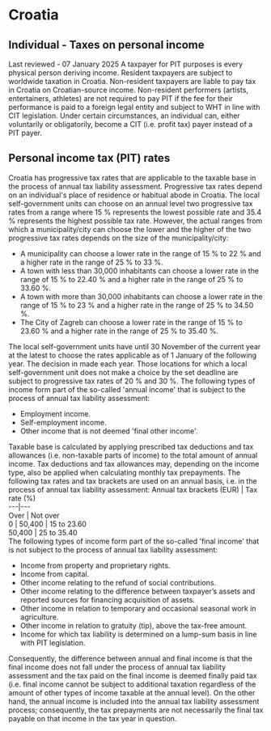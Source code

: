 # Croatia
## Individual - Taxes on personal income
Last reviewed - 07 January 2025
A taxpayer for PIT purposes is every physical person deriving income.
Resident taxpayers are subject to worldwide taxation in Croatia. Non-resident taxpayers are liable to pay tax in Croatia on Croatian-source income. Non-resident performers (artists, entertainers, athletes) are not required to pay PIT if the fee for their performance is paid to a foreign legal entity and subject to WHT in line with CIT legislation.
Under certain circumstances, an individual can, either voluntarily or obligatorily, become a CIT (i.e. profit tax) payer instead of a PIT payer.
## Personal income tax (PIT) rates
Croatia has progressive tax rates that are applicable to the taxable base in the process of annual tax liability assessment. Progressive tax rates depend on an individual's place of residence or habitual abode in Croatia.
The local self-government units can choose on an annual level two progressive tax rates from a range where 15 % represents the lowest possible rate and 35.4 % represents the highest possible tax rate. However, the actual ranges from which a municipality/city can choose the lower and the higher of the two progressive tax rates depends on the size of the municipality/city:
  * A municipality can choose a lower rate in the range of 15 % to 22 % and a higher rate in the range of 25 % to 33 %.
  * A town with less than 30,000 inhabitants can choose a lower rate in the range of 15 % to 22.40 % and a higher rate in the range of 25 % to 33.60 %.
  * A town with more than 30,000 inhabitants can choose a lower rate in the range of 15 % to 23 % and a higher rate in the range of 25 % to 34.50 %.
  * The City of Zagreb can choose a lower rate in the range of 15 % to 23.60 % and a higher rate in the range of 25 % to 35.40 %.


The local self-government units have until 30 November of the current year at the latest to choose the rates applicable as of 1 January of the following year. The decision in made each year. Those locations for which a local self-government unit does not make a choice by the set deadline are subject to progressive tax rates of 20 % and 30 %.
The following types of income form part of the so-called 'annual income' that is subject to the process of annual tax liability assessment:
  * Employment income.
  * Self-employment income.
  * Other income that is not deemed 'final other income'.


Taxable base is calculated by applying prescribed tax deductions and tax allowances (i.e. non-taxable parts of income) to the total amount of annual income.
Tax deductions and tax allowances may, depending on the income type, also be applied when calculating monthly tax prepayments. The following tax rates and tax brackets are used on an annual basis, i.e. in the process of annual tax liability assessment:
Annual tax brackets (EUR) | Tax rate (%)  
---|---  
Over | Not over  
0 | 50,400 | 15 to 23.60  
50,400 | 25 to 35.40  
The following types of income form part of the so-called 'final income' that is not subject to the process of annual tax liability assessment:
  * Income from property and proprietary rights.
  * Income from capital.
  * Other income relating to the refund of social contributions.
  * Other income relating to the difference between taxpayer’s assets and reported sources for financing acquisition of assets.
  * Other income in relation to temporary and occasional seasonal work in agriculture.
  * Other income in relation to gratuity (tip), above the tax-free amount.
  * Income for which tax liability is determined on a lump-sum basis in line with PIT legislation.


Consequently, the difference between annual and final income is that the final income does not fall under the process of annual tax liability assessment and the tax paid on the final income is deemed finally paid tax (i.e. final income cannot be subject to additional taxation regardless of the amount of other types of income taxable at the annual level). On the other hand, the annual income is included into the annual tax liability assessment process; consequently, the tax prepayments are not necessarily the final tax payable on that income in the tax year in question.
